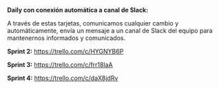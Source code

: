
**Daily con conexión automática a canal de Slack:**

A través de estas tarjetas, comunicamos cualquier cambio y automáticamente, envía un mensaje a un canal de Slack del equipo para mantenernos informados y comunicados.

**Sprint 2:** https://trello.com/c/HYGNYB6P

**Sprint 3:** https://trello.com/c/frr18laA

**Sprint 4:** https://trello.com/c/daX8jdRv
